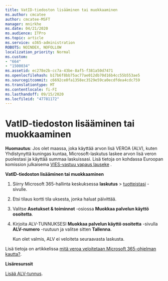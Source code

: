 ```yaml
---
title: VatID-tiedoston lisääminen tai muokkaaminen
ms.author: cmcatee
author: cmcatee-MSFT
manager: mnirkhe
ms.date: 04/21/2020
ms.audience: ITPro
ms.topic: article
ms.service: o365-administration
ROBOTS: NOINDEX, NOFOLLOW
localization_priority: Normal
ms.custom:
- "664"
- "1500034"
ms.assetid: ec278e2b-cc7a-43be-8af5-f381a50d7471
ms.openlocfilehash: b17b6f8bb75ac77ae012db70d16b4cc55b553ae5
ms.sourcegitcommit: c6692ce0fa1358ec3529e59ca0ecdfdea4cdc759
ms.translationtype: MT
ms.contentlocale: fi-FI
ms.lasthandoff: 09/15/2020
ms.locfileid: "47781172"
---
```

# <a name="how-to-add-or-edit-a-vatid"></a>VatID-tiedoston lisääminen tai muokkaaminen

**Huomautus**: Jos olet maassa, joka käyttää arvon lisä VEROA (ALV), kuten Yhdistynyttä kuningas kuntaa, Microsoft-laskutus laskee arvon lisä veron puolestasi ja käyttää summaa laskuissasi. Lisä tietoja on kohdassa Euroopan komission julkaisema [VIES-vastuu vapaus lauseke](https://go.microsoft.com/fwlink/p/?LinkID=841741) .

**VatID-tiedoston lisääminen tai muokkaaminen**

1. Siirry Microsoft 365-hallinta keskuksessa **laskutus** \> [tuotteistasi](https://go.microsoft.com/fwlink/p/?linkid=842054) -sivulle.

2. Etsi tilaus kortti tila uksesta, jonka haluat päivittää.

3. Valitse **Asetukset & toiminnot** -osiossa **Muokkaa palvelun käyttö osoitetta**.

4. Kirjoita ALV-TUNNUKSESI **Muokkaa palvelun käyttö osoitetta** -sivulla **ALV-numero** -ruutuun ja valitse sitten **Tallenna**.

    Kun olet valmis, ALV ei veloiteta seuraavasta laskusta.

Lisä tietoja on artikkelissa [mitä veroa veloitetaan Microsoft 365-ohjelman kautta?](https://docs.microsoft.com/microsoft-365/commerce/billing-and-payments/tax-information).

**Lisäresurssit**

[Lisää ALV-tunnus](https://docs.microsoft.com/microsoft-365/commerce/billing-and-payments/tax-information?view=o365-worldwide#add-your-vat-id-eu-countries-only).